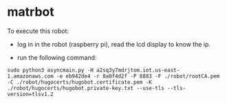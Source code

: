 # matrbot

To execute this robot:

- log in in the robot (raspberry pi), read the lcd display to know the ip.

- run the following command:
```
sudo python3 asyncmain.py -H a2sq3y7mdrjtom.iot.us-east-1.amazonaws.com -e eb942de4 -r 8a0f4d2f -P 8883 -F ./robot/rootCA.pem -C ./robot/hugocerts/hugobot.certificate.pem -K ./robot/hugocerts/hugobot.private-key.txt --use-tls --tls-version=tlsv1.2
```
